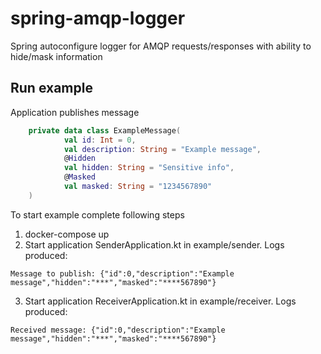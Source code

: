 # spring-amqp-logger
Spring autoconfigure logger for AMQP requests/responses with ability to hide/mask information

## Run example
Application publishes message
```kotlin
    private data class ExampleMessage(
            val id: Int = 0,
            val description: String = "Example message",
            @Hidden
            val hidden: String = "Sensitive info",
            @Masked
            val masked: String = "1234567890"
    )
```

To start example complete following steps

1. docker-compose up
2. Start application SenderApplication.kt in example/sender. 
Logs produced:
```
Message to publish: {"id":0,"description":"Example message","hidden":"***","masked":"****567890"}
```
3. Start application ReceiverApplication.kt in example/receiver.
Logs produced:
```
Received message: {"id":0,"description":"Example message","hidden":"***","masked":"****567890"}
```
